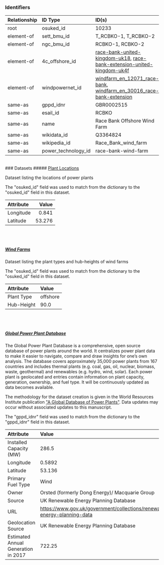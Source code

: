 ### Identifiers

| Relationship   | ID Type             | ID(s)                                                                                                                                                                                                                                                                |
|:---------------|:--------------------|:---------------------------------------------------------------------------------------------------------------------------------------------------------------------------------------------------------------------------------------------------------------------|
| root           | osuked_id           | 10233                                                                                                                                                                                                                                                                |
| element-of     | sett_bmu_id         | T_RCBKO-1, T_RCBKO-2                                                                                                                                                                                                                                                 |
| element-of     | ngc_bmu_id          | RCBKO-1, RCBKO-2                                                                                                                                                                                                                                                     |
| element-of     | 4c_offshore_id      | [race-bank-united-kingdom-uk18](https://www.4coffshore.com/windfarms/united-kingdom/race-bank-united-kingdom-uk18.html), [race-bank-extension-united-kingdom-uk4f](https://www.4coffshore.com/windfarms/united-kingdom/race-bank-extension-united-kingdom-uk4f.html) |
| element-of     | windpowernet_id     | [windfarm_en_12071_race-bank](https://www.thewindpower.net/windfarm_en_12071_race-bank.php), [windfarm_en_30016_race-bank-extension](https://www.thewindpower.net/windfarm_en_30016_race-bank-extension.php)                                                         |
| same-as        | gppd_idnr           | GBR0002515                                                                                                                                                                                                                                                           |
| same-as        | esail_id            | RCBKO                                                                                                                                                                                                                                                                |
| same-as        | name                | Race Bank Offshore Wind Farm                                                                                                                                                                                                                                         |
| same-as        | wikidata_id         | Q3364824                                                                                                                                                                                                                                                             |
| same-as        | wikipedia_id        | Race_Bank_wind_farm                                                                                                                                                                                                                                                  |
| same-as        | power_technology_id | race-bank-wind-farm                                                                                                                                                                                                                                                  |

<br>
### Datasets
##### <a href="https://raw.githubusercontent.com/OSUKED/Dictionary-Datasets/main/datasets/plant-locations/datapackage.json">Plant Locations</a>

Dataset listing the locations of power plants

The "osuked_id" field was used to match from the dictionary to the "osuked_id" field in this dataset.

| Attribute   |   Value |
|:------------|--------:|
| Longitude   |   0.841 |
| Latitude    |  53.276 |

<br><br>
##### <a href="https://raw.githubusercontent.com/OSUKED/Dictionary-Datasets/main/datasets/wind-farms/datapackage.json">Wind Farms</a>

Dataset listing the plant types and hub-heights of wind farms

The "osuked_id" field was used to match from the dictionary to the "osuked_id" field in this dataset.

| Attribute   | Value    |
|:------------|:---------|
| Plant Type  | offshore |
| Hub-Height  | 90.0     |

<br><br>
##### <a href="https://raw.githubusercontent.com/OSUKED/Dictionary-Datasets/main/datasets/global-power-plant-database/datapackage.json">Global Power Plant Database</a>

The Global Power Plant Database is a comprehensive, open source database of power plants around the world. It centralizes power plant data to make it easier to navigate, compare and draw insights for one’s own analysis. The database covers approximately 35,000 power plants from 167 countries and includes thermal plants (e.g. coal, gas, oil, nuclear, biomass, waste, geothermal) and renewables (e.g. hydro, wind, solar). Each power plant is geolocated and entries contain information on plant capacity, generation, ownership, and fuel type. It will be continuously updated as data becomes available. 

The methodology for the dataset creation is given in the World Resources Institute publication ["A Global Database of Power Plants"](https://www.wri.org/research/global-database-power-plants). Data updates may occur without associated updates to this manuscript.

The "gppd_idnr" field was used to match from the dictionary to the "gppd_idnr" field in this dataset.

| Attribute                           | Value                                                                    |
|:------------------------------------|:-------------------------------------------------------------------------|
| Installed Capacity (MW)             | 286.5                                                                    |
| Longitude                           | 0.5892                                                                   |
| Latitude                            | 53.136                                                                   |
| Primary Fuel Type                   | Wind                                                                     |
| Owner                               | Orsted (formerly Dong Energy)/ Macquarie Group                           |
| Source                              | UK Renewable Energy Planning Database                                    |
| URL                                 | https://www.gov.uk/government/collections/renewable-energy-planning-data |
| Geolocation Source                  | UK Renewable Energy Planning Database                                    |
| Estimated Annual Generation in 2017 | 722.25                                                                   |
